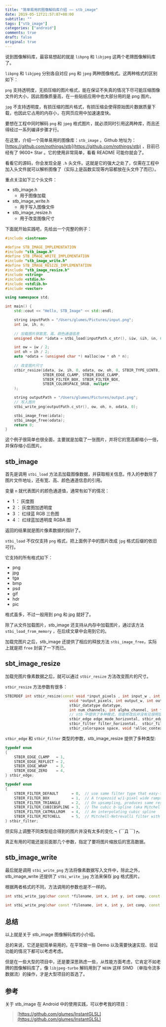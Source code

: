 ```yaml
---
title: "简单易用的图像解码库介绍 —— stb_image"
date: 2019-05-12T21:57:07+08:00
subtitle: ""
tags: ["stb_image"]
categories: ["android"]
comments: true
draft: false
original: true
---
```



说到图像解码库，最容易想起的就是 `libpng` 和 `libjpeg` 这两个老牌图像解码库了。

`libpng` 和 `libjpeg` 分别各自对应 `png` 和 `jpeg` 两种图像格式。这两种格式的区别如下：

`png` 支持透明度，无损压缩的图片格式，能在保证不失真的情况下尽可能压缩图像文件的大小，因此图像质量高，在一些贴纸应用中也大部分用的是 png 图片。

`jpg` 不支持透明度，有损压缩的图片格式，有损压缩会使得原始图片数据质量下载，也因此它占用的内存小，在网页应用中加速速度快。

要想在工程中同时解码 `png` 和 `jpeg` 格式图片，就必须同时引用这两种库，而且还得经过一系列编译步骤才行。

在这里，介绍一个简单易用的图像库：`stb_image` 。Github 地址为：[https://github.com/nothings/stb](https://github.com/nothings/stb) ，目前已经有了 9600+ Star 。它的使用非常简单，看看 README 可能你就会了。

<!--more-->

看看它的源码，你会发现全是 `.h` 头文件。这就是它的强大之处了，仅需在工程中加入头文件就可以解析图像了（实际上是函数实现等内容都放在头文件了而已）。

重点关注如下三个头文件：

*   stb_image.h
    *   用于图像加载
*   stb_image_write.h
    *   用于写入图像文件
*   stb_image_resize.h
    *   用于改变图像尺寸


下面就开始实践吧，先给出一个完整的例子：

```cpp
#include <iostream>

#define STB_IMAGE_IMPLEMENTATION
#include "stb_image.h"
#define STB_IMAGE_WRITE_IMPLEMENTATION
#include "stb_image_write.h"
#define STB_IMAGE_RESIZE_IMPLEMENTATION
#include "stb_image_resize.h"
#include <string>
#include <stdio.h>
#include <stdlib.h>
#include <vector>

using namespace std;

int main() {
    std::cout << "Hello, STB_Image" << std::endl;

    string inputPath = "/Users/glumes/Pictures/input.png";
    int iw, ih, n;
    
    // 加载图片获取宽、高、颜色通道信息
    unsigned char *idata = stbi_load(inputPath.c_str(), &iw, &ih, &n, 0);

    int ow = iw / 2;
    int oh = ih / 2;
    auto *odata = (unsigned char *) malloc(ow * oh * n);
    
    // 改变图片尺寸
    stbir_resize(idata, iw, ih, 0, odata, ow, oh, 0, STBIR_TYPE_UINT8, n, STBIR_ALPHA_CHANNEL_NONE, 0,
                 STBIR_EDGE_CLAMP, STBIR_EDGE_CLAMP,
                 STBIR_FILTER_BOX, STBIR_FILTER_BOX,
                 STBIR_COLORSPACE_SRGB, nullptr
    );

    string outputPath = "/Users/glumes/Pictures/output.png";
    // 写入图片
    stbi_write_png(outputPath.c_str(), ow, oh, n, odata, 0);

    stbi_image_free(idata);
    stbi_image_free(odata);
    return 0;
}
```

这个例子很简单也很全面，主要就是加载了一张图片，并将它的宽高都缩小一倍，并保存缩小后图片。

## stb_image 

首先是调用 `stbi_load` 方法去加载图像数据，并获取相关信息。传入的参数除了图片文件地址，还有宽、高、颜色通道信息的引用。

变量 `n` 就代表图片的颜色通道值，通常有如下的情况：

*   1 ： 灰度图
*   2 ： 灰度图加透明度  
*   3 ： 红绿蓝 RGB 三色图
*   4 ： 红绿蓝加透明度 RGBA 图

返回的结果就是图片像素数据的指针了。

`stbi_load` 不仅仅支持 `png` 格式，把上面例子中的图片改成 `jpg` 格式后缀的依旧可行。

它支持的所有格式如下：

*   png
*   jpg
*   tga
*   bmp
*   psd
*   gif
*   hdr
*   pic

格式虽多，不过一般用到 png 和 jpg 就好了。

除了从文件加载图片，stb_image 还支持从内存中加载图片，通过该方法 `stbi_load_from_memory` ，在后续文章中会用到它的。

加载完图片之后，stb_image 还提供了相应的释放方法 `stbi_image_free`，实际上就是把 `free` 封装了一下而已。


## sbt_image_resize

加载完图片像素数据之后，就可以通过 `stbir_resize` 方法改变图片的尺寸。

`stbir_resize` 方法参数有很多：

```cpp
STBIRDEF int stbir_resize(const void *input_pixels , int input_w , int input_h , int input_stride_in_bytes,
                             void *output_pixels, int output_w, int output_h, int output_stride_in_bytes,
                             stbir_datatype datatype,
                             int num_channels, int alpha_channel, int flags,
                             // stb 中提供了多种模式，但是修改后并没有见很明显的效果
                             stbir_edge edge_mode_horizontal, stbir_edge edge_mode_vertical, 
                             stbir_filter filter_horizontal,  stbir_filter filter_vertical,
                             stbir_colorspace space, void *alloc_context)
```

`stbir_edge` 和 `stbir_filter` 类型的参数，stb_image_resize 提供了多种类型:

```cpp
typedef enum
{
    STBIR_EDGE_CLAMP   = 1,
    STBIR_EDGE_REFLECT = 2,
    STBIR_EDGE_WRAP    = 3,
    STBIR_EDGE_ZERO    = 4,
} stbir_edge;

typedef enum
{
    STBIR_FILTER_DEFAULT      = 0,  // use same filter type that easy-to-use API chooses
    STBIR_FILTER_BOX          = 1,  // A trapezoid w/1-pixel wide ramps, same result as box for integer scale ratios
    STBIR_FILTER_TRIANGLE     = 2,  // On upsampling, produces same results as bilinear texture filtering
    STBIR_FILTER_CUBICBSPLINE = 3,  // The cubic b-spline (aka Mitchell-Netrevalli with B=1,C=0), gaussian-esque
    STBIR_FILTER_CATMULLROM   = 4,  // An interpolating cubic spline
    STBIR_FILTER_MITCHELL     = 5,  // Mitchell-Netrevalli filter with B=1/3, C=1/3
} stbir_filter;
```

但实际上调整不同类型组合得到的图片并没有太多的变化 ┑(￣Д ￣)┍。

真正有用的可能还是前面那几个参数，指定了要将图片缩放后的宽高数据。

## stb_image_write

最后就是调用 `stbi_write_png` 方法将像素数据写入文件中，除此之外，stb_image_write 还提供了 `stbi_write_jpg` 方法来保存 jpg 格式图片。

根据两者格式的不同，方法调用的参数也是不一样的。

```cpp
int stbi_write_jpg(char const *filename, int x, int y, int comp, const void *data, int quality)

int stbi_write_png(char const *filename, int x, int y, int comp, const void *data, int stride_bytes)
```


## 总结

以上就是关于 stb_image 图像解码库的小介绍。

总的来说，它还是挺简单易用的，在平常做一些 Demo 以及需要快速实现、验证功能的情况下都可以考虑考虑。

但是在一些大型的项目中，还是要深思熟虑一些，从性能方面考虑，它肯定不如老牌的图像解码库了，像 `libjpeg-turbo` 解码用到了 `NEON` 这样 SIMD （单指令流多数据流）的操作，才是大型项目的首选了。

## 参考

关于 stb_image 在 Android 中的使用实践，可以参考我的项目：

> [https://github.com/glumes/InstantGLSL](https://github.com/glumes/InstantGLSL)




